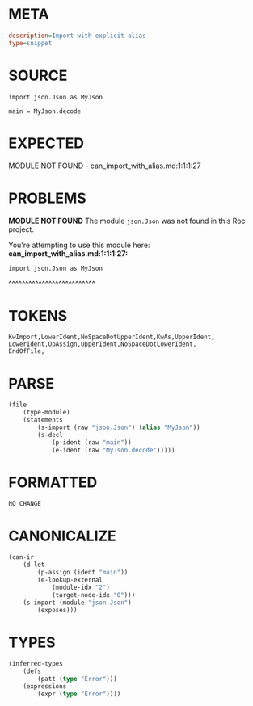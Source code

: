 # META
~~~ini
description=Import with explicit alias
type=snippet
~~~
# SOURCE
~~~roc
import json.Json as MyJson

main = MyJson.decode
~~~
# EXPECTED
MODULE NOT FOUND - can_import_with_alias.md:1:1:1:27
# PROBLEMS
**MODULE NOT FOUND**
The module `json.Json` was not found in this Roc project.

You're attempting to use this module here:
**can_import_with_alias.md:1:1:1:27:**
```roc
import json.Json as MyJson
```
^^^^^^^^^^^^^^^^^^^^^^^^^^


# TOKENS
~~~zig
KwImport,LowerIdent,NoSpaceDotUpperIdent,KwAs,UpperIdent,
LowerIdent,OpAssign,UpperIdent,NoSpaceDotLowerIdent,
EndOfFile,
~~~
# PARSE
~~~clojure
(file
	(type-module)
	(statements
		(s-import (raw "json.Json") (alias "MyJson"))
		(s-decl
			(p-ident (raw "main"))
			(e-ident (raw "MyJson.decode")))))
~~~
# FORMATTED
~~~roc
NO CHANGE
~~~
# CANONICALIZE
~~~clojure
(can-ir
	(d-let
		(p-assign (ident "main"))
		(e-lookup-external
			(module-idx "2")
			(target-node-idx "0")))
	(s-import (module "json.Json")
		(exposes)))
~~~
# TYPES
~~~clojure
(inferred-types
	(defs
		(patt (type "Error")))
	(expressions
		(expr (type "Error"))))
~~~
